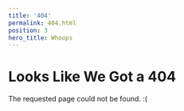 ```yaml
---
title: '404'
permalink: 404.html
position: 3
hero_title: Whoops
---
```


# Looks Like We Got a 404

The requested page could not be found. :(
